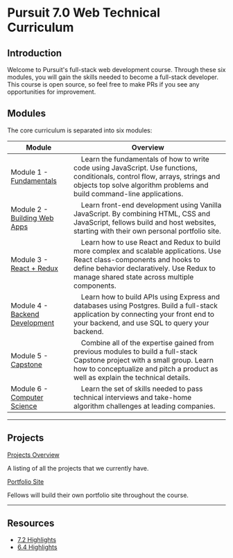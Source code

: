 # Pursuit 7.0 Web Technical Curriculum

## Introduction

Welcome to Pursuit's full-stack web development course. Through these six modules, you will gain the skills needed to become a full-stack developer.  This course is open source, so feel free to make PRs if you see any opportunities for improvement.

## Modules

The core curriculum is separated into six modules:

| Module | Overview |
| --- | --- |
| Module 1 - [Fundamentals](./fundamentals/README.md) | &nbsp;&nbsp;&nbsp; Learn the fundamentals of how to write code using JavaScript. Use functions, conditionals, control flow, arrays, strings and objects top solve algorithm problems and build command-line applications.  |
| Module 2 - [Building Web Apps](./html_css_dom/README.md) | &nbsp;&nbsp;&nbsp; Learn front-end development using Vanilla JavaScript.  By combining HTML, CSS and JavaScript, fellows build and host websites, starting with their own personal portfolio site. |
| Module 3 - [React + Redux](./react/README.md) | &nbsp;&nbsp;&nbsp; Learn how to use React and Redux to build more complex and scalable applications.  Use React class-components and hooks to define behavior declaratively.  Use Redux to manage shared state across multiple components. |
| Module 4 - [Backend Development](./node/README.md) | &nbsp;&nbsp;&nbsp; Learn how to build APIs using Express and databases using Postgres.  Build a full-stack application by connecting your front end to your backend, and use SQL to query your backend. |
| Module 5 - [Capstone](https://github.com/joinpursuit/Pursuit-Core-Web/tree/master/capstone) | &nbsp;&nbsp;&nbsp; Combine all of the expertise gained from previous modules to build a full-stack Capstone project with a small group.  Learn how to conceptualize and pitch a product as well as explain the technical details.  |
| Module 6 - [Computer Science](https://github.com/joinpursuit/Pursuit-Core-dsa) |  &nbsp;&nbsp;&nbsp; Learn the set of skills needed to pass technical interviews and take-home algorithm challenges at leading companies. |


---

## Projects

[Projects Overview](./projects/README.md)

A listing of all the projects that we currently have.

[Portfolio Site](./projects/Portfolio.md)

Fellows will build their own portfolio site throughout the course.

---

## Resources

- [7.2 Highlights](https://docs.google.com/document/d/1bw44_qE6L4qfTCJPUZGb4L7jdQmieFvB98BaeoaBQIM/edit?ts=5fc7ef09)
- [6.4 Highlights](https://docs.google.com/document/d/1vJQab8Jx7ehoMPw2nqG7cQNvErjvZQOyLAcbVnPB6CI/edit?ts=5db755ed)
